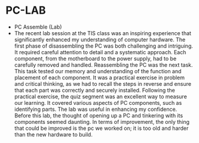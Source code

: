 # PC-LAB
-	PC Assemble (Lab)
-	The recent lab session at the TIS class was an inspiring experience that significantly enhanced my understanding of computer hardware. The first phase of disassembling the PC was both challenging and intriguing. It required careful attention to detail and a systematic approach. Each component, from the motherboard to the power supply, had to be carefully removed and handled. Reassembling the PC was the next task. This task tested our memory and understanding of the function and placement of each component. It was a practical exercise in problem and critical thinking, as we had to recall the steps in reverse and ensure that each part was correctly and securely installed. Following the practical exercise, the quiz segment was an excellent way to measure our learning. It covered various aspects of PC components, such as identifying parts. The lab was useful in enhancing my confidence. Before this lab, the thought of opening up a PC and tinkering with its components seemed daunting. In terms of improvement, the only thing that could be improved is the pc we worked on; it is too old and harder than the new hardware to build. 
